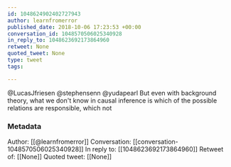 ```yaml
---
id: 1048624902402727943
author: learnfromerror
published_date: 2018-10-06 17:23:53 +00:00
conversation_id: 1048570506025340928
in_reply_to: 1048623692173864960
retweet: None
quoted_tweet: None
type: tweet
tags:

---
```


@LucasJfriesen @stephensenn @yudapearl But even with background theory, what we don't know in causal inference is which of the possible relations are responsible, which not

### Metadata

Author: [[@learnfromerror]]
Conversation: [[conversation-1048570506025340928]]
In reply to: [[1048623692173864960]]
Retweet of: [[None]]
Quoted tweet: [[None]]
